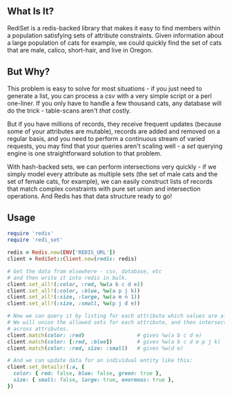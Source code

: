 ## What Is It?

RediSet is a redis-backed library that makes it easy to find members within a population
satisfying sets of attribute constraints. Given information about a large population of
cats for example, we could quickly find the set of cats that are male, calico, short-hair,
and live in Oregon.

## But Why?

This problem is easy to solve for most situations - if you just need to generate a list,
you can process a csv with a very simple script or a perl one-liner. If you only have to
handle a few thousand cats, any database will do the trick - table-scans aren't *that*
costly.

But if you have millions of records, they receive frequent updates (because some of your
attributes are mutable), records are added and removed on a regular basis, and you need to
perform a continuous stream of varied requests, you may find that your queries aren't scaling
well - a *set* querying engine is one straightforward solution to that problem.

With hash-backed sets, we can perform intersections very quickly - if we simply model every
attribute as multiple sets (the set of male cats and the set of female cats, for example),
we can easily construct lists of records that match complex constraints with pure set union
and intersection operations. And Redis has that data structure ready to go!

## Usage

```ruby
require 'redis'
require 'redi_set'

redis = Redis.new(ENV['REDIS_URL'])
client = RediSet::Client.new(redis: redis)

# Get the data from elsewhere - csv, database, etc
# and then write it into redis in bulk.
client.set_all!(:color, :red, %w(a b c d e))
client.set_all!(:color, :blue, %w(a p j k))
client.set_all!(:size, :large, %w(a m n 1))
client.set_all!(:size, :small, %w(p j d e))

# Now we can query it by listing for each attribute which values are allowed.
# We will union the allowed sets for each attribute, and then intersect the allowed sets
# across attributes.
client.match(color: :red)                 # gives %w(a b c d e)
client.match(color: [:red, :blue])        # gives %w(a b c d e p j k)
client.match(color: :red, size: :small)   # gives %w(d e)

# And we can update data for an individual entity like this:
client.set_details!(:a, {
  color: { red: false, blue: false, green: true },
  size: { small: false, large: true, enormous: true },
})
```
